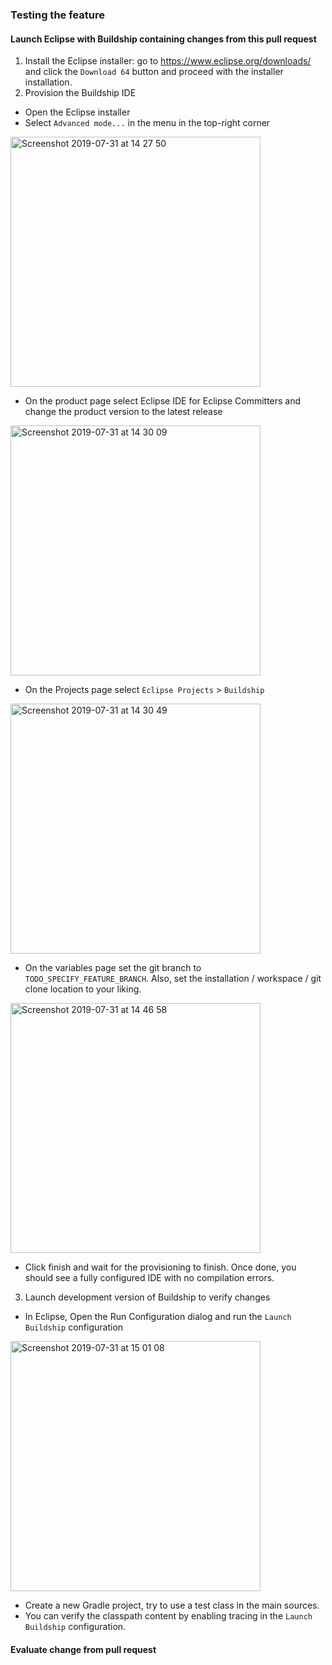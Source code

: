 <!-- In the first section, explain what does your pull request do -->

### Testing the feature

#### Launch Eclipse with Buildship containing changes from this pull request

1. Install the Eclipse installer: go to https://www.eclipse.org/downloads/ and click the `Download 64` button and proceed with the installer installation.
2. Provision the Buildship IDE
  - Open the Eclipse installer
  - Select `Advanced mode...` in the menu in the top-right corner

<img width="400" alt="Screenshot 2019-07-31 at 14 27 50" src="https://user-images.githubusercontent.com/419883/62214328-20a26480-b3a5-11e9-9777-6839450e9108.png">

  - On the product page select Eclipse IDE for Eclipse Committers and change the product version to the latest release

<img width="400" alt="Screenshot 2019-07-31 at 14 30 09" src="https://user-images.githubusercontent.com/419883/62214378-3dd73300-b3a5-11e9-9883-ae918b2bd17a.png">

  - On the Projects page select `Eclipse Projects` > `Buildship`

<img width="400" alt="Screenshot 2019-07-31 at 14 30 49" src="https://user-images.githubusercontent.com/419883/62214391-462f6e00-b3a5-11e9-89ef-5092bbc82258.png">

  - On the variables page set the git branch to `TODO_SPECIFY_FEATURE_BRANCH`. Also, set the installation / workspace / git clone location to your liking. 

<img width="400" alt="Screenshot 2019-07-31 at 14 46 58" src="https://user-images.githubusercontent.com/419883/62214404-4cbde580-b3a5-11e9-84b1-3c0f9c4c7b66.png">

  - Click finish and wait for the provisioning to finish. Once done, you should see a fully configured IDE with no compilation errors.

3. Launch development version of Buildship to verify changes
 -  In Eclipse, Open the Run Configuration dialog and run the `Launch Buildship` configuration

<img width="400" alt="Screenshot 2019-07-31 at 15 01 08" src="https://user-images.githubusercontent.com/419883/62214426-58a9a780-b3a5-11e9-98ae-cc38240ab8c0.png">

 - Create a new Gradle project, try to use a test class in the main sources.
 - You can verify the classpath content by enabling tracing in the `Launch Buildship` configuration.
 
 #### Evaluate change from pull request
 
 <!-- Explain how can a project member try your changes -->
